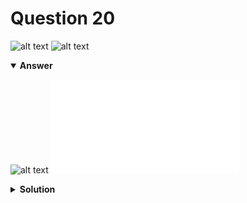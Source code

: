 # Question 20
![alt text](../ques-ref-16-20.png)
![alt text](q20.png)

<details open>
<summary><b>Answer</b></summary>

![alt text](a20.svg)
![alt text](a20.py)
</details>

<details>
<summary><b>Solution</b></summary>

![alt text](s20.png)
</details>
